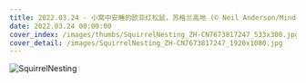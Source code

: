 ```yaml
---
title: 2022.03.24 - 小窝中安睡的欧亚红松鼠，苏格兰高地 (© Neil Anderson/Minden Pictures)
date: 2022.03.24 00:00:00
cover_index: /images/thumbs/SquirrelNesting_ZH-CN7673817247_533x300.jpg
cover_detail: /images/SquirrelNesting_ZH-CN7673817247_1920x1080.jpg
---
```


![SquirrelNesting](/images/SquirrelNesting_ZH-CN7673817247_1920x1080.jpg)
